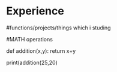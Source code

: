 # Experience
#functions/projects/things which i studing


#MATH operations

def addition(x,y):
  return x+y

print(addition(25,20)

